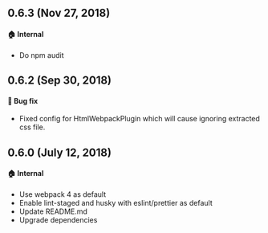 ## 0.6.3 (Nov 27, 2018)

#### :house: Internal
* Do npm audit

## 0.6.2 (Sep 30, 2018)

#### :bug: Bug fix
* Fixed config for HtmlWebpackPlugin which will cause ignoring extracted css file.

## 0.6.0 (July 12, 2018)

#### :house: Internal

* Use webpack 4 as default
* Enable lint-staged and husky with eslint/prettier as default
* Update README.md
* Upgrade dependencies

